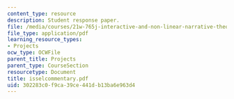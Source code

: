 ```yaml
---
content_type: resource
description: Student response paper.
file: /media/courses/21w-765j-interactive-and-non-linear-narrative-theory-and-practice-spring-2004/302283c0f9ca39ce441db13ba6e963d4_isselcommentary.pdf
file_type: application/pdf
learning_resource_types:
- Projects
ocw_type: OCWFile
parent_title: Projects
parent_type: CourseSection
resourcetype: Document
title: isselcommentary.pdf
uid: 302283c0-f9ca-39ce-441d-b13ba6e963d4
---
```

